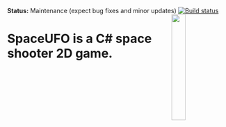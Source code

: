 **Status:** Maintenance (expect bug fixes and minor updates)
<img src="data/logo.jpg" width=25% align="right" /> [![Build status](https://travis-ci.org/openai/baselines.svg?branch=master)](https://travis-ci.org/openai/baselines)
# SpaceUFO is a C# space shooter 2D game.
  
